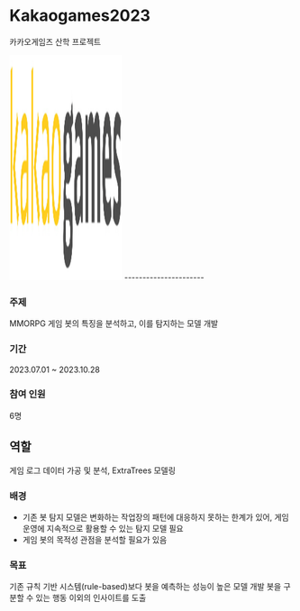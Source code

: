 # Kakaogames2023
카카오게임즈 산학 프로젝트

<img src="./images/카겜.jpeg" width="200" height="400"/>
----------------------

### 주제

MMORPG 게임 봇의 특징을 분석하고, 이를 탐지하는 모델 개발

### 기간
2023.07.01 ~ 2023.10.28

### 참여 인원
6명

## 역할
게임 로그 데이터 가공 및 분석, ExtraTrees 모델링

### 배경
- 기존 봇 탐지 모델은 변화하는 작업장의 패턴에 대응하지 못하는 한계가 있어, 게임 운영에 지속적으로 활용할 수 있는 탐지 모델 필요
- 게임 봇의 목적성 관점을 분석할 필요가 있음

### 목표
기존 규칙 기반 시스템(rule-based)보다 봇을 예측하는 성능이 높은 모델 개발
봇을 구분할 수 있는 행동 이외의 인사이트를 도출 

